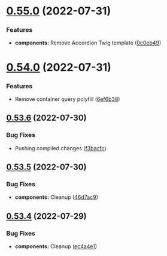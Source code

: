 # [0.55.0](https://github.com/jacecotton/tcds/compare/v0.54.0...v0.55.0) (2022-07-31)


### Features

* **components:** Remove Accordion Twig template ([0c0eb49](https://github.com/jacecotton/tcds/commit/0c0eb498034951c813039dd95f3607d5e771de14))



# [0.54.0](https://github.com/jacecotton/tcds/compare/v0.53.6...v0.54.0) (2022-07-31)


### Features

* Remove container query polyfill ([6ef6b38](https://github.com/jacecotton/tcds/commit/6ef6b3892d6d873e9441cf7fb3707bf008d594e5))



## [0.53.6](https://github.com/jacecotton/tcds/compare/v0.53.5...v0.53.6) (2022-07-30)


### Bug Fixes

* Pushing compiled changes ([f3bacfc](https://github.com/jacecotton/tcds/commit/f3bacfc8387393b15c98a769147d96a95e99267d))



## [0.53.5](https://github.com/jacecotton/tcds/compare/v0.53.4...v0.53.5) (2022-07-30)


### Bug Fixes

* **components:** Cleanup ([46d7ac9](https://github.com/jacecotton/tcds/commit/46d7ac90d860b00714e22a4b396ab7fa8354548c))



## [0.53.4](https://github.com/jacecotton/tcds/compare/v0.53.3...v0.53.4) (2022-07-29)


### Bug Fixes

* **components:** Cleanup ([ec4a4e1](https://github.com/jacecotton/tcds/commit/ec4a4e1643b139369173ff413217be183b7c7359))



